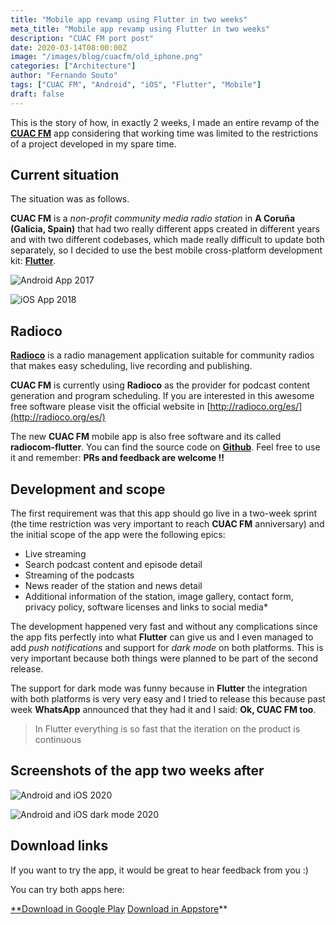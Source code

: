 ```yaml
---
title: "Mobile app revamp using Flutter in two weeks"
meta_title: "Mobile app revamp using Flutter in two weeks"
description: "CUAC FM port post"
date: 2020-03-14T08:00:00Z
image: "/images/blog/cuacfm/old_iphone.png"
categories: ["Architecture"]
author: "Fernando Souto"
tags: ["CUAC FM", "Android", "iOS", "Flutter", "Mobile"]
draft: false
---
```


This is the story of how, in exactly 2 weeks, I made an entire revamp of the **[CUAC FM](https://cuacfm.org/)** app considering that working time was limited to the restrictions of a project developed in my spare time.

## Current situation

The situation was as follows.

**CUAC FM** is a *non-profit community media radio station* in **A Coruña (Galicia, Spain)** that had two really different apps created in different years and with two different codebases, which made really difficult to update both separately, so I decided to use the best mobile cross-platform development kit: **[Flutter](https://flutter.dev/)**.

![Android App 2017](/images/blog/cuacfm/old_android.png)

![iOS App 2018](/images/blog/cuacfm/old_iphone.png)

## Radioco

**[Radioco](http://radioco.org/es/)** is a radio management application suitable for community radios that makes easy scheduling, live recording and publishing.

**CUAC FM** is currently using **Radioco** as the provider for podcast content generation and program scheduling. If you are interested in this awesome free software please visit the official website in [http://radioco.org/es/](http://radioco.org/es/)

The new **CUAC FM** mobile app is also free software and its called **radiocom-flutter**. You can find the source code on **[Github](https://github.com/ficiverson/radiocom-flutter)**. Feel free to use it and remember: **PRs and feedback are welcome !!**

## Development and scope

The first requirement was that this app should go live in a two-week sprint (the time restriction was very important to reach **CUAC FM** anniversary) and the initial scope of the app were the following epics:

- Live streaming
- Search podcast content and episode detail
- Streaming of the podcasts
- News reader of the station and news detail
- Additional information of the station, image gallery, contact form, privacy policy, software licenses and links to social media*

The development happened very fast and without any complications since the app fits perfectly into what **Flutter** can give us and I even managed to add *push notifications* and support for *dark mode* on both platforms. This is very important because both things were planned to be part of the second release.

The support for dark mode was funny because in **Flutter** the integration with both platforms is very very easy and I tried to release this because past week **WhatsApp** announced that they had it and I said: **Ok, CUAC FM too**.
>  In Flutter everything is so fast that the iteration on the product is continuous

## Screenshots of the app two weeks after

![Android and iOS 2020](/images/blog/cuacfm/new_app.png)

![Android and iOS dark mode 2020](/images/blog/cuacfm/new_app_dark.png)

## Download links

If you want to try the app, it would be great to hear feedback from you :)

You can try both apps here:

[**Download in Google Play](https://play.google.com/store/apps/details?id=com.app.cuacfm.radio.coruna&hl=es)
[Download in Appstore](https://apps.apple.com/es/app/cuac-fm/id536600585)**

